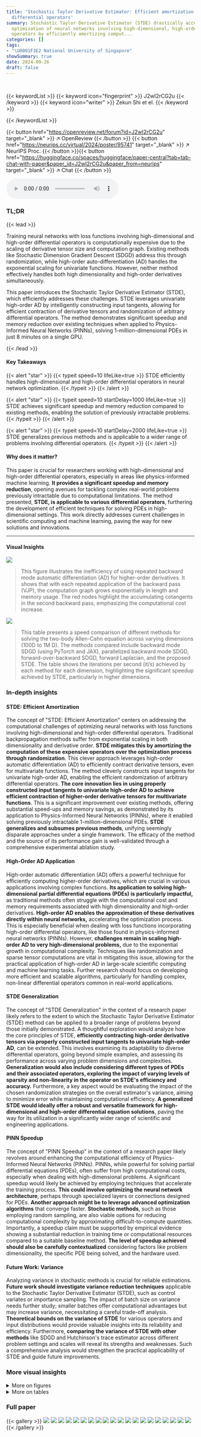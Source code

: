 ```yaml
---
title: 'Stochastic Taylor Derivative Estimator: Efficient amortization for arbitrary
  differential operators'
summary: Stochastic Taylor Derivative Estimator (STDE) drastically accelerates the
  optimization of neural networks involving high-dimensional, high-order differential
  operators by efficiently amortizing comput...
categories: []
tags:
- "\U0001F3E2 National University of Singapore"
showSummary: true
date: 2024-09-26
draft: false
---
```


<br>

{{< keywordList >}}
{{< keyword icon="fingerprint" >}} J2wI2rCG2u {{< /keyword >}}
{{< keyword icon="writer" >}} Zekun Shi et el. {{< /keyword >}}
 
{{< /keywordList >}}

{{< button href="https://openreview.net/forum?id=J2wI2rCG2u" target="_blank" >}}
↗ OpenReview
{{< /button >}}
{{< button href="https://neurips.cc/virtual/2024/poster/95741" target="_blank" >}}
↗ NeurIPS Proc.
{{< /button >}}{{< button href="https://huggingface.co/spaces/huggingface/paper-central?tab=tab-chat-with-paper&paper_id=J2wI2rCG2u&paper_from=neurips" target="_blank" >}}
↗ Chat
{{< /button >}}



<audio controls>
    <source src="https://ai-paper-reviewer.com/J2wI2rCG2u/podcast.wav" type="audio/wav">
    Your browser does not support the audio element.
</audio>


### TL;DR


{{< lead >}}

Training neural networks with loss functions involving high-dimensional and high-order differential operators is computationally expensive due to the scaling of derivative tensor size and computation graph.  Existing methods like Stochastic Dimension Gradient Descent (SDGD) address this through randomization, while high-order auto-differentiation (AD) handles the exponential scaling for univariate functions.  However, neither method effectively handles both high dimensionality and high-order derivatives simultaneously.

This paper introduces the Stochastic Taylor Derivative Estimator (STDE), which efficiently addresses these challenges. STDE leverages univariate high-order AD by intelligently constructing input tangents, allowing for efficient contraction of derivative tensors and randomization of arbitrary differential operators. The method demonstrates significant speedup and memory reduction over existing techniques when applied to Physics-Informed Neural Networks (PINNs), solving 1-million-dimensional PDEs in just 8 minutes on a single GPU.

{{< /lead >}}


#### Key Takeaways

{{< alert "star" >}}
{{< typeit speed=10 lifeLike=true >}} STDE efficiently handles high-dimensional and high-order differential operators in neural network optimization. {{< /typeit >}}
{{< /alert >}}

{{< alert "star" >}}
{{< typeit speed=10 startDelay=1000 lifeLike=true >}} STDE achieves significant speedup and memory reduction compared to existing methods, enabling the solution of previously intractable problems. {{< /typeit >}}
{{< /alert >}}

{{< alert "star" >}}
{{< typeit speed=10 startDelay=2000 lifeLike=true >}} STDE generalizes previous methods and is applicable to a wider range of problems involving differential operators. {{< /typeit >}}
{{< /alert >}}

#### Why does it matter?
This paper is crucial for researchers working with high-dimensional and high-order differential operators, especially in areas like physics-informed machine learning.  **It provides a significant speedup and memory reduction**, opening avenues for tackling complex real-world problems previously intractable due to computational limitations. The method presented, **STDE, is applicable to various differential operators**, furthering the development of efficient techniques for solving PDEs in high-dimensional settings. This work directly addresses current challenges in scientific computing and machine learning, paving the way for new solutions and innovations.

------
#### Visual Insights



![](https://ai-paper-reviewer.com/J2wI2rCG2u/figures_2_1.jpg)

> This figure illustrates the inefficiency of using repeated backward mode automatic differentiation (AD) for higher-order derivatives.  It shows that with each repeated application of the backward pass (VJP), the computation graph grows exponentially in length and memory usage. The red nodes highlight the accumulating cotangents in the second backward pass, emphasizing the computational cost increase.





![](https://ai-paper-reviewer.com/J2wI2rCG2u/tables_8_1.jpg)

> This table presents a speed comparison of different methods for solving the two-body Allen-Cahn equation across varying dimensions (100D to 1M D).  The methods compared include backward mode SDGD (using PyTorch and JAX), parallelized backward mode SDGD, forward-over-backward SDGD, forward Laplacian, and the proposed STDE.  The table shows the iterations per second (it/s) achieved by each method for each dimension, highlighting the significant speedup achieved by STDE, particularly in higher dimensions.





### In-depth insights


#### STDE: Efficient Amortization
The concept of "STDE: Efficient Amortization" centers on addressing the computational challenges of optimizing neural networks with loss functions involving high-dimensional and high-order differential operators.  Traditional backpropagation methods suffer from exponential scaling in both dimensionality and derivative order.  **STDE mitigates this by amortizing the computation of these expensive operators over the optimization process through randomization**. This clever approach leverages high-order automatic differentiation (AD) to efficiently contract derivative tensors, even for multivariate functions.  The method cleverly constructs input tangents for univariate high-order AD, enabling the efficient randomization of arbitrary differential operators.  **The core innovation lies in using properly constructed input tangents to univariate high-order AD to achieve efficient contraction of higher-order derivative tensors for multivariate functions**. This is a significant improvement over existing methods, offering substantial speed-ups and memory savings, as demonstrated by its application to Physics-Informed Neural Networks (PINNs), where it enabled solving previously intractable 1-million-dimensional PDEs.  **STDE generalizes and subsumes previous methods**, unifying seemingly disparate approaches under a single framework. The efficacy of the method and the source of its performance gain is well-validated through a comprehensive experimental ablation study.

#### High-Order AD Application
High-order automatic differentiation (AD) offers a powerful technique for efficiently computing higher-order derivatives, which are crucial in various applications involving complex functions.  **Its application to solving high-dimensional partial differential equations (PDEs) is particularly impactful,** as traditional methods often struggle with the computational cost and memory requirements associated with high dimensionality and high-order derivatives.  **High-order AD enables the approximation of these derivatives directly within neural networks,** accelerating the optimization process. This is especially beneficial when dealing with loss functions incorporating high-order differential operators, like those found in physics-informed neural networks (PINNs).  However, **challenges remain in scaling high-order AD to very high-dimensional problems,** due to the exponential growth in computational complexity. Techniques like randomization and sparse tensor computations are vital in mitigating this issue, allowing for the practical application of high-order AD in large-scale scientific computing and machine learning tasks.  Further research should focus on developing more efficient and scalable algorithms, particularly for handling complex, non-linear differential operators common in real-world applications.

#### STDE Generalization
The concept of "STDE Generalization" in the context of a research paper likely refers to the extent to which the Stochastic Taylor Derivative Estimator (STDE) method can be applied to a broader range of problems beyond those initially demonstrated.  A thoughtful exploration would analyze how the core principles of STDE, **efficiently contracting high-order derivative tensors via properly constructed input tangents to univariate high-order AD**, can be extended. This involves examining its adaptability to diverse differential operators, going beyond simple examples, and assessing its performance across varying problem dimensions and complexities.  **Generalization would also include considering different types of PDEs and their associated operators, exploring the impact of varying levels of sparsity and non-linearity in the operator on STDE's efficiency and accuracy.**  Furthermore, a key aspect would be evaluating the impact of the chosen randomization strategies on the overall estimator's variance, aiming to minimize error while maintaining computational efficiency.  **A generalized STDE would ideally offer a robust and versatile framework for high-dimensional and high-order differential equation solutions**, paving the way for its utilization in a significantly wider range of scientific and engineering applications.

#### PINN Speedup
The concept of "PINN Speedup" in the context of a research paper likely revolves around enhancing the computational efficiency of Physics-Informed Neural Networks (PINNs). PINNs, while powerful for solving partial differential equations (PDEs), often suffer from high computational costs, especially when dealing with high-dimensional problems.  A significant speedup would likely be achieved by employing techniques that accelerate the training process.  **This could involve optimizing the neural network architecture**, perhaps through specialized layers or connections designed for PDEs.  **Another approach might be to leverage advanced optimization algorithms** that converge faster.  **Stochastic methods**, such as those employing random sampling, are also viable options for reducing computational complexity by approximating difficult-to-compute quantities.  Importantly, a speedup claim must be supported by empirical evidence showing a substantial reduction in training time or computational resources compared to a suitable baseline method.  **The level of speedup achieved should also be carefully contextualized** considering factors like problem dimensionality, the specific PDE being solved, and the hardware used.

#### Future Work: Variance
Analyzing variance in stochastic methods is crucial for reliable estimations.  **Future work should investigate variance reduction techniques** applicable to the Stochastic Taylor Derivative Estimator (STDE), such as control variates or importance sampling.  The impact of batch size on variance needs further study; smaller batches offer computational advantages but may increase variance, necessitating a careful trade-off analysis.  **Theoretical bounds on the variance of STDE** for various operators and input distributions would provide valuable insights into its reliability and efficiency.  Furthermore, **comparing the variance of STDE with other methods** like SDGD and Hutchinson's trace estimator across different problem settings and scales will reveal its strengths and weaknesses.  Such a comprehensive analysis would strengthen the practical applicability of STDE and guide future improvements.


### More visual insights

<details>
<summary>More on figures
</summary>


![](https://ai-paper-reviewer.com/J2wI2rCG2u/figures_4_1.jpg)

> This figure illustrates the computation graph for calculating the second-order Fréchet derivative (d²F) of a function F composed of four primitives (F1 to F4).  The input is a 2-jet, which contains the primal (x) and two tangents (v(1) and v(2)). Each primitive's second-order derivative is applied sequentially, pushing the 2-jet forward through the computation graph. The key point is that each row of the computation can be done in parallel, unlike traditional methods, and no evaluation trace needs to be stored, making this approach significantly more memory-efficient and computationally faster.


![](https://ai-paper-reviewer.com/J2wI2rCG2u/figures_14_1.jpg)

> This figure illustrates the computation graphs for both forward and backward mode automatic differentiation (AD).  The forward mode computes the Jacobian-vector product (JVP) by propagating a tangent vector through the linearized computation graph. The backward mode computes the vector-Jacobian product (VJP) by propagating a cotangent vector backward through the adjoint linearized graph.  The figure highlights the differences in computational flow and memory requirements between the two methods.


![](https://ai-paper-reviewer.com/J2wI2rCG2u/figures_19_1.jpg)

> This figure illustrates the concept of convolutional weight sharing in the first layer of a neural network.  The input has a dimension of 9. A 1D convolution with a filter size of 3 and a stride of 3 is applied. This reduces the number of parameters, since the same weights (θ₁, θ₂, θ₃) are used across multiple input elements (x₁, x₂, x₃; x₄, x₅, x₆; x₇, x₈, x₉). The output of the convolution are three elements (y₁, y₂, y₃).  This technique is employed to handle high-dimensional input data efficiently, reducing the memory footprint during the training process.


![](https://ai-paper-reviewer.com/J2wI2rCG2u/figures_30_1.jpg)

> This figure displays ablation studies on the impact of randomization batch size on the performance of the proposed method (STDE) for solving three different types of PDEs: Allen-Cahn, Poisson, and Sine-Gordon.  The results are shown across various metrics including L2 relative error, residual loss, iterations per second, and convergence time.  Each sub-figure presents these metrics for a specific PDE, demonstrating how changes in batch size affect the model's convergence behavior and overall efficiency. The consistent pattern across PDE types emphasizes the impact of this hyperparameter.


</details>




<details>
<summary>More on tables
</summary>


![](https://ai-paper-reviewer.com/J2wI2rCG2u/tables_8_2.jpg)
> This table shows the memory usage (in MB) of different methods for solving the two-body Allen-Cahn equation with varying dimensionality (100D, 1K D, 10K D, 100K D, 1M D).  The methods compared include Backward mode SDGD using PyTorch and JAX, Parallelized backward mode SDGD, Forward-over-Backward SDGD, Forward Laplacian, and STDE.  The table highlights the significant memory reduction achieved by STDE, especially as the dimensionality increases.

![](https://ai-paper-reviewer.com/J2wI2rCG2u/tables_13_1.jpg)
> This table presents a comparison of different methods for solving the Inseparable Allen-Cahn equation with a two-body exact solution.  It compares the speed (iterations per second), memory usage (in MB), and error (L2 relative error) for several methods: Backward mode SDGD (using PyTorch and JAX), Parallelized backward mode SDGD, Forward-over-Backward SDGD, Forward Laplacian, and STDE (with and without a batch size of 16).  The results are shown for different input dimensions (100D, 1K D, 10K D, 100K D, and 1M D), illustrating the performance and scalability of each method.  The table highlights the significant speedup and memory reduction achieved by the STDE method, especially at higher dimensions.

![](https://ai-paper-reviewer.com/J2wI2rCG2u/tables_13_2.jpg)
> This table presents a comparison of different methods for solving the Inseparable Allen-Cahn equation using PINNs. The methods compared include backward mode SDGD (both PyTorch and JAX implementations), parallelized backward mode SDGD, forward-over-backward SDGD, forward Laplacian, and STDE (with and without a smaller batch size).  The table shows the speed (iterations per second), memory usage (in MB), and L2 relative error for each method across different dimensions (100D, 1K D, 10K D, 100K D, and 1M D).  The results highlight the significant speed and memory improvements achieved by STDE, particularly at higher dimensions, compared to the other methods. Note that OOM indicates that the memory requirement exceeded 40GB. The results demonstrate the effectiveness and scalability of STDE for solving high-dimensional PDEs.

![](https://ai-paper-reviewer.com/J2wI2rCG2u/tables_19_1.jpg)
> This table presents the computational results for the Inseparable Allen-Cahn equation using different methods.  It compares the speed (iterations per second), memory usage (in MB), and error (L2 relative error) for various dimensionalities (100D, 1K D, 10K D, 100K D, 1M D) using Backward mode SDGD (PyTorch and JAX), Parallelized backward mode SDGD, Forward-over-Backward SDGD, Forward Laplacian, and STDE (with and without batch size = 16). The results show STDE's superior performance in terms of both speed and memory efficiency compared to other methods, especially at higher dimensions.

![](https://ai-paper-reviewer.com/J2wI2rCG2u/tables_22_1.jpg)
> This table presents the computational results for the Inseparable Allen-Cahn equation using different methods.  It compares the speed (iterations per second), memory usage (in MB), and error (L2 relative error with standard deviation) across various dimensionalities (100D, 1K D, 10K D, 100K D, 1M D). The methods compared include backward mode SDGD (using PyTorch and JAX), parallelized backward mode SDGD, forward-over-backward SDGD, forward Laplacian, and STDE (with and without a smaller batch size). The table highlights the efficiency gains of STDE, especially at higher dimensions.

![](https://ai-paper-reviewer.com/J2wI2rCG2u/tables_22_2.jpg)
> This table presents a comparison of different methods for solving the Inseparable Allen-Cahn equation with a two-body exact solution.  It shows the speed (iterations per second), memory usage (MB), and error (L2 relative error) for various dimensionalities (100D, 1K D, 10K D, 100K D, 1M D). The methods compared include Backward mode SDGD (using PyTorch and JAX), Parallelized backward mode SDGD, Forward-over-Backward SDGD, Forward Laplacian, and STDE (with and without a batch size of 16).  The results highlight the efficiency gains of STDE, particularly in higher dimensions.

![](https://ai-paper-reviewer.com/J2wI2rCG2u/tables_23_1.jpg)
> This table presents a comparison of different methods for solving the Inseparable Allen-Cahn equation with a two-body exact solution. The methods compared include Backward mode SDGD (using PyTorch and JAX), Parallelized backward mode SDGD, Forward-over-Backward SDGD, Forward Laplacian, and STDE (with and without a smaller batch size). For each method, the table shows the speed (iterations per second), memory usage (in MB), and the L2 relative error. The results are shown for different input dimensions (100D, 1K D, 10K D, 100K D, and 1M D).

![](https://ai-paper-reviewer.com/J2wI2rCG2u/tables_23_2.jpg)
> This table presents a comparison of different methods for solving the Inseparable Allen-Cahn equation with a two-body exact solution.  The methods compared include Backward mode SDGD (using PyTorch and JAX), Parallelized backward mode SDGD, Forward-over-Backward SDGD, Forward Laplacian, and STDE (with and without a batch size of 16). The table shows the speed (iterations per second), memory usage (in MB), and the relative L2 error for each method across different input dimensions (100D, 1K D, 10K D, 100K D, and 1M D).  The results highlight the performance improvements achieved by STDE, particularly in terms of speed and memory efficiency, especially as the dimensionality of the problem increases.

![](https://ai-paper-reviewer.com/J2wI2rCG2u/tables_23_3.jpg)
> This table presents the results of the Time-dependent Semilinear Heat equation experiments.  It compares the performance of three methods: Backward mode SDGD (PyTorch), Backward mode SDGD (JAX), and STDE.  The metrics shown are speed, memory usage, and error.  The number of sampled dimensions for SDGD is consistently set to 10, allowing for a comparison across different dimensionalities (10D, 100D, 1KD, 10KD).

![](https://ai-paper-reviewer.com/J2wI2rCG2u/tables_24_1.jpg)
> This table presents a comparison of different methods for solving the Inseparable Allen-Cahn equation with a two-body exact solution.  The methods compared include Backward mode SDGD (using both PyTorch and JAX), Parallelized backward mode SDGD, Forward-over-Backward SDGD, Forward Laplacian, and STDE (with and without a smaller batch size). The table shows the speed (iterations per second), memory usage (in MB), and L2 relative error for each method across different input dimensions (100D, 1K D, 10K D, 100K D, and 1M D).  The results highlight the superior performance of STDE in terms of both speed and memory efficiency, especially as the dimensionality of the problem increases.

![](https://ai-paper-reviewer.com/J2wI2rCG2u/tables_24_2.jpg)
> This table presents a comparison of different methods for solving the Inseparable Allen-Cahn equation using PINNs.  The methods compared include various versions of SDGD (with and without parallelization and using PyTorch or JAX) and the proposed STDE method. The table shows the speed (iterations per second), memory usage, and error (L2 relative error) for each method at different input dimensions (100D, 1K D, 10K D, 100K D, 1M D). The results demonstrate that STDE significantly outperforms the baseline SDGD methods in terms of both speed and memory efficiency, while maintaining comparable accuracy.  The effect of using a smaller batch size for STDE is also shown.

![](https://ai-paper-reviewer.com/J2wI2rCG2u/tables_25_1.jpg)
> This table presents a comparison of different methods for solving the Inseparable Allen-Cahn equation, focusing on computational speed, memory usage, and error rate.  The methods compared include backward mode SDGD (using both PyTorch and JAX), parallelized backward mode SDGD, forward-over-backward SDGD, forward Laplacian, and STDE (with and without a smaller batch size). The results are shown for various input dimensions (100D, 1K D, 10K D, 100K D, and 1M D), demonstrating the performance scaling of each method with increasing dimensionality.  The table highlights STDE's superior performance in terms of speed and memory efficiency, especially in higher dimensions, while maintaining accuracy comparable to other methods.

![](https://ai-paper-reviewer.com/J2wI2rCG2u/tables_26_1.jpg)
> This table presents the speed (iterations per second) achieved by different methods (backward mode AD, STDE, and STDE*) for training three different PDEs (2D KdV, 2D KP, and 1D g-KdV) with varying network sizes.  The 'Base' column shows the speed for the base network (L=4, h=128).  The other columns show speedups when increasing network depth (L) and width (h). STDE* represents an alternative approach to STDE using lower-order pushforwards. The table demonstrates the speed advantage of STDE and STDE* over standard backward mode AD, particularly as network complexity increases.

![](https://ai-paper-reviewer.com/J2wI2rCG2u/tables_28_1.jpg)
> This table presents a comparison of different methods for solving the Inseparable Allen-Cahn equation using PINNs.  The methods compared include backward mode SDGD (both in PyTorch and JAX implementations), parallelized backward mode SDGD, forward-over-backward SDGD, forward Laplacian, and STDE (with and without a reduced batch size).  For each method, the table shows the speed (iterations per second), memory usage, and the L2 relative error for various input dimensions (100D, 1K D, 10K D, 100K D, and 1M D).  The results highlight the performance improvements achieved by STDE, particularly in terms of speed and memory efficiency as the dimensionality of the problem increases. The error bars represent standard deviation.

</details>




### Full paper

{{< gallery >}}
<img src="https://ai-paper-reviewer.com/J2wI2rCG2u/1.png" class="grid-w50 md:grid-w33 xl:grid-w25" />
<img src="https://ai-paper-reviewer.com/J2wI2rCG2u/2.png" class="grid-w50 md:grid-w33 xl:grid-w25" />
<img src="https://ai-paper-reviewer.com/J2wI2rCG2u/3.png" class="grid-w50 md:grid-w33 xl:grid-w25" />
<img src="https://ai-paper-reviewer.com/J2wI2rCG2u/4.png" class="grid-w50 md:grid-w33 xl:grid-w25" />
<img src="https://ai-paper-reviewer.com/J2wI2rCG2u/5.png" class="grid-w50 md:grid-w33 xl:grid-w25" />
<img src="https://ai-paper-reviewer.com/J2wI2rCG2u/6.png" class="grid-w50 md:grid-w33 xl:grid-w25" />
<img src="https://ai-paper-reviewer.com/J2wI2rCG2u/7.png" class="grid-w50 md:grid-w33 xl:grid-w25" />
<img src="https://ai-paper-reviewer.com/J2wI2rCG2u/8.png" class="grid-w50 md:grid-w33 xl:grid-w25" />
<img src="https://ai-paper-reviewer.com/J2wI2rCG2u/9.png" class="grid-w50 md:grid-w33 xl:grid-w25" />
<img src="https://ai-paper-reviewer.com/J2wI2rCG2u/10.png" class="grid-w50 md:grid-w33 xl:grid-w25" />
<img src="https://ai-paper-reviewer.com/J2wI2rCG2u/11.png" class="grid-w50 md:grid-w33 xl:grid-w25" />
<img src="https://ai-paper-reviewer.com/J2wI2rCG2u/12.png" class="grid-w50 md:grid-w33 xl:grid-w25" />
<img src="https://ai-paper-reviewer.com/J2wI2rCG2u/13.png" class="grid-w50 md:grid-w33 xl:grid-w25" />
<img src="https://ai-paper-reviewer.com/J2wI2rCG2u/14.png" class="grid-w50 md:grid-w33 xl:grid-w25" />
<img src="https://ai-paper-reviewer.com/J2wI2rCG2u/15.png" class="grid-w50 md:grid-w33 xl:grid-w25" />
<img src="https://ai-paper-reviewer.com/J2wI2rCG2u/16.png" class="grid-w50 md:grid-w33 xl:grid-w25" />
<img src="https://ai-paper-reviewer.com/J2wI2rCG2u/17.png" class="grid-w50 md:grid-w33 xl:grid-w25" />
<img src="https://ai-paper-reviewer.com/J2wI2rCG2u/18.png" class="grid-w50 md:grid-w33 xl:grid-w25" />
<img src="https://ai-paper-reviewer.com/J2wI2rCG2u/19.png" class="grid-w50 md:grid-w33 xl:grid-w25" />
<img src="https://ai-paper-reviewer.com/J2wI2rCG2u/20.png" class="grid-w50 md:grid-w33 xl:grid-w25" />
{{< /gallery >}}